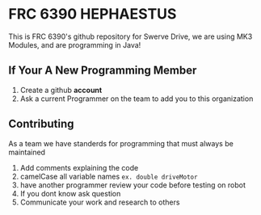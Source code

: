 # FRC 6390 HEPHAESTUS
This is FRC 6390's github repository for Swerve Drive, we are using MK3 Modules, and are programming in Java!


## If Your A New Programming Member
  1. Create a github **account**
  2. Ask a current Programmer on the team to add you to this organization
  
## Contributing
As a team we have standerds for programming that must always be maintained
  1. Add comments explaining the code
  2. camelCase all variable names ```ex. double driveMotor```
  3. have another programmer review your code before testing on robot
  4. If you dont know ask question
  5. Communicate your work and research to others
